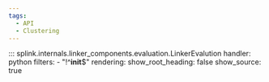 ```yaml
---
tags:
  - API
  - Clustering
---
```

::: splink.internals.linker_components.evaluation.LinkerEvalution
    handler: python
    filters:
      - "!^__init__$"
    rendering:
      show_root_heading: false
      show_source: true
